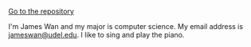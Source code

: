 [Go to the repository](https://github.com/jameswan141/jameswan141.github.io)

I'm James Wan and my major is computer science. My email address is jameswan@udel.edu. I like to sing and play the piano.
